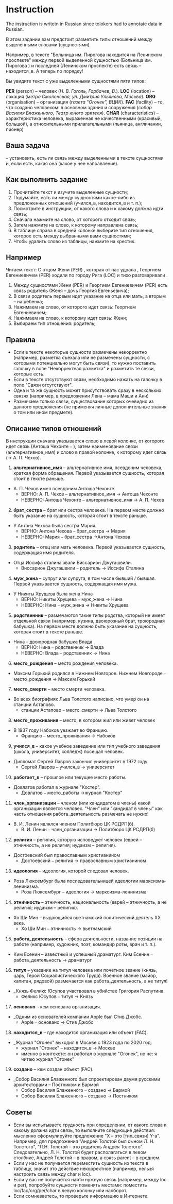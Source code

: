# Instruction

The instruction is writetn in Russian since tolokers had to annotate data in Russian.

В этом задании вам предстоит разметить типы отношений между выделенными словами (сущностями). 

Например, в тексте "Больница им. Пирогова находится на Ленинском проспекте" между первой выделенной сущностью (Больница им. Пирогова ) и последней (Ленинском проспекте) есть связь – находится_в. А теперь по порядку!

Вы увидите текст с уже выделенными сущностями пяти типов:

**PER** (person) – человек (_Н. В. Гоголь, Горбачев, В._).
**LOC** (location) – локация (_метро Смоленская, ул. Дмитрия Ульянова, Москва_).
**ORG** (organisation) – организация (_газета "Огонек", ВЦИК_).
**FAC** (facility) – то, что создано человеком: в основном здания и сооружения (_собор Василия Блаженного,  Театр юного зрителя_).
**CHAR** (characteristics) – характеристика человека, выраженная не качественными (красивый, большой), а относительными прилагательными (пьяница, англичанин, пионер)


## Ваша задача 

– установить, есть ли связь между выделенными в тексте сущностями и, если есть, какая она (какое у нее направление). 

## Как выполнить задание

1. Прочитайте текст и изучите выделенные сущности;
2. Подумайте, есть ли между сущностями какое-либо из предложенных отношений (учился_в, находится_в и т. п.);
3. Посмотрите в инструкции, от какого слова и к какому должна идти связь;
4. Сначала нажмите на слово, от которого отходит связь;
5. Затем нажмите на слово, к которому направлена связь; 
6. В таблице справа в средней колонке выберите тип отношения, которое есть между выбранными вами сущностями;
7. Чтобы удалить слово из таблицы, нажмите на крестик. 

## Например

Читаем текст: С отцом Жени (PER) , которая от нас удрала , Георгием Евгениевичем (PER) ходили по городу Рига (LOC) и тихо разговаривали .
1. Между сущностями Жени (PER) и Георгием Евгениевичем (PER) есть связь родитель (Женя – дочь Георгия Евгеньевича);
2. В связи родитель первым идет указание на отца или мать, а вторым – на ребенка;
3. Нажимаем на слово, от которого идет связь: Георгием Евгениевичем;
4. Нажимаем на слово, к которому идет связь: Жени;
5. Выбираем тип отношения: родитель;

## Правила

- Если в тексте некоторые сущности размечены некорректно (например, разметка съехала или не размечены сущности, с которыми потенциально могут быть связи), то нужно поставить галочку в поле "Некорректная разметка" и разметить те связи, которые есть. 
- Если в тексте отсутствуют связи, необходимо нажать на галочку в поле "Связи отсутствуют". 
- Одна и та же сущность может присутствовать сразу в нескольких связях (например, в предложении Лена – мама Маши и Ани)
- Размечаем только связи, существование которых очевидно из данного предложения (не применяя личные дополнительные знания о том или ином предмете). 

## Описание типов отношений

В инструкции сначала указывается слово в левой колонке, от которого идет связь (Антоша Чехонте   ⎯ ), затем наименование связи (альтернативное_имя) и слово в правой колонке, к которому идет связь (→ А. П. Чехов). 

1. **альтернативное_имя** – альтернативное имя, псевдоним человека, краткая форма обращения. Первой указывается сущность, которая стоит в тексте раньше. 
  - А. П. Чехов имел псевдоним Антоша Чехонте. 
    - ВЕРНО: А. П. Чехов  ⎯  альтернативное_имя → Антоша Чехонте
    - НЕВЕРНО:   Антоша Чехонте ⎯  альтернативное_имя → А. П. Чехов

2. **брат_сестра** – брат или сестра человека. На первом месте должно быть указание на сущность, которая стоит в тексте раньше. 
  - У Антона Чехова была сестра Мария.
    - ВЕРНО: Антона Чехова   ⎯ брат_сестра → Мария
    - НЕВЕРНО:  Мария  ⎯ брат_сестра →Антона Чехова  

3. **родитель** – отец или мать человека. Первой указывается сущность, содержащая имя родителя. 
  - Отца Иосифа сталина звали Виссарион Джугашвили. 
    - Виссарион Джугашвили  ⎯ родитель → Иосифа Сталина

4. **муж_жена** – супруг или супруга, в том числе бывший / бывшая. Первой указывается сущность,  содержащая имя мужа. 
  - У Никиты Хрущева была жена Нина
    - ВЕРНО: Никиты Хрущева  ⎯ муж_жена → Нина
    - НЕВЕРНО: Нина   ⎯ муж_жена → Никиты Хрущева

5. **родственник** – размечаются такие типы родства, который не имеет отдельной связи (например, кузина, двоюрозный брат, троюродная бабушка). На первом месте должно быть указание на сущность, которая стоит в тексте раньше. 
  - Нина – двоюродная бабушка Влада
    - ВЕРНО: Нина  ⎯ родственник → Влада    
    - НЕВЕРНО: Влада  ⎯ родственник → Нина   

6. **место_рождения** – место рождения человека. 
  - Максим Горький родился в Нижнем Новгорое. 
Нижнем Новгороде  ⎯ место_рождения → Максим Горький

7. **место_смерти** – место смерти человека. 
  - Во всех биографиях Льва Толстого написано, что умер он на станции Астапово. 
    - станции Астапово ⎯ место_смерти → Льва Толстого

8. **место_проживания** – место, в котором жил или живет человек
  - В 1937 году Набоков уезжает во Францию. 
    - Францию  ⎯ место_проживания → Набоков

9. **учился_в** – какое учебное заведение или тип учебного заведения (школа, университет, колледж) посещал человек. 
  - Дипломат Сергей Лавров закончил университет в 1972 году. 
    - Сергей Лавров   ⎯ учился_в → университет

10. **работает_в** – прошлое или текущее место работы. 
  - Довлатов работал в журнале "Костер". 
    - Довлатов   ⎯ место_работы →журнал "Костер"

11. **член_организации** – членом (или кандидатом в члены) какой организации является человек. "Член" или "кандидат в члены" как часть отношения работа_деятельность размечать не нужно! 
  - В. И. Ленин являлся членом Политбюро ЦК РСДРП(б). 
    - В. И. Ленин   ⎯ член_организации →  Политбюро ЦК РСДРП(б)

12. **религия** – регилия, которую исповедует человек (еврей – этничность, а не религия; иудаизм – религия). 
  - Достоевский был православным христианином
    - Достоевский   ⎯ религия → православным христианином

13. **идеология** – идеология, которой следовал человек. 
  - Роза Люксембург была  последовательницей идеологии марксизма-ленинизма. 
    - Роза Люксембург  ⎯ идеология → марксизма-ленинизма 

14. **этничность** – этничность, национальность (еврей – этничность, а не религия; иудаизм – религия). 
  - Хо Ши Мин  – выдающийся вьетнамский политический деятель XX века.
    - Хо Ши Мин  ⎯ этничность → вьетнамский

15. **работа_деятельность** – сфера деятельности, название позиции на работе (например, художник, поэт, командир роты, врач и т. п.).
  - Ким Есенин – известный и успешный драматург. 
Ким Есенин  ⎯ работа_деятельность →  драматург

16. **титул** – указание на титул человека или почетное звание (князь, царь, Герой Социалистического Труда). Военное звание (майор, капитан, рядовой) размечается как работа_деятельность, а не титул!
  - _Князь Феликс Юсупов участвовал в убийстве Григория Распутина. 
    - Феликс Юсупов  ⎯ титул →  Князь

17. **основано** – кем основана организация. 
  - _Одним из основателей компании Apple был Стив Джобс. 
    - Apple  ⎯ основано → Стив Джобс

18. **находится_в** – где находится организация или объект (FAC). 
  - _Журнал "Огонек" выходил в Москве с 1923 года по 2020 год. 
    - журнал "Огонек"  ⎯ находится_в → Москве
    - именно в контексте: он работал в журнале "Огонек", но не: я читаю журнал "Огонек"

19. **создано** – кем создан объект (FAC). 
  - _Собор Василия Блаженного был спроектирован двумя русскими архитекторами – Постником и Бармой
    - Собор Василия Блаженного  ⎯ создано → Бармой
    - Собор Василия Блаженного  ⎯ создано → Постником

## Советы

- Если вы испытываете трудность при определении, от какого слова к какому должна идти связь, то выполните следующие действия: мысленно сформулируйте предложение "X – это [тип_связи] Y-а". Например, для предложения "Андрей Толстой был сыном Л. Н. Толстого", "Л.Н. Толстой – это родитель Андрея Толстого". Следовательно, Л. Н. Толстой  будет располагаться в левом столбике, Андрей Толстой – в правом, а связь parent – в среднем.
- Если у нас не получается переместить сущность из текста в таблицу, значит это действие некорректное (например, нельзя настроить связь между char и loc). 
- Если у вас не получается найти нужную связь (например, между loc и per), попробуйте сущности поменять местами: поместить loc/fac/org/per/char в левую колонку или наоборот. 
- Если сомневаетесь, то проверьте информацию в Интернете.
